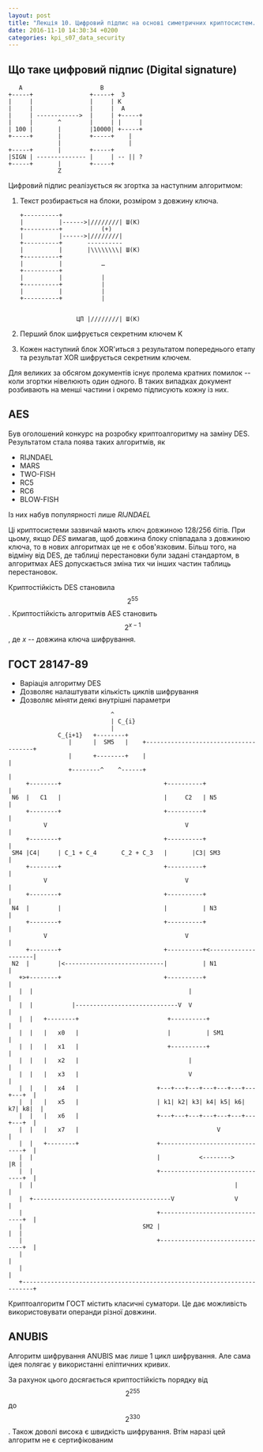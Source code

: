 ```yaml
---
layout: post
title: "Лекція 10. Цифровий підпис на основі симетричних криптосистем. AES. ГОСТ"
date: 2016-11-10 14:30:34 +0200
categories: kpi_s07_data_security
---
```


## Що таке цифровий підпис (Digital signature)

```
   A                      B
+-----+                +-----+  3                                 
|     |                |     | K                            
|     |                |     |  A                           
|     | ------------>  |     | +-----+                                    
|     |       ^        |     | |     |                      
| 100 |       |        |10000| +-----+                      
+-----+       |        +-----+    |
              |                   |
+-----+       |        +-----+
|SIGN | -------------- |     | -- || ?
+-----+       |        +-----+
              Z

```

Цифровий підпис реалізується як згортка за наступним алгоритмом:

1. Текст розбирається на блоки, розміром з довжину ключа.

   ```
   +----------+
   |          |------>|////////| Ш(K)
   +----------+           (+)
   |          |------>|////////|
   +----------+       ----------
   |          |       |\\\\\\\\| Ш(K)
   +----------+
   |          |           …
   +----------+
   |          |           |
   +----------+           |
   |          |           |
   +----------+           |


                   ЦП |////////| Ш(K)
   ```

2. Перший блок шифрується секретним ключем K
3. Кожен наступний блок XOR'иться з результатом попереднього етапу та результат XOR шифрується секретним ключем.

Для великих за обсягом документів існує пролема кратних помилок -- коли згортки нівелюють один одного. В таких випадках документ розбивають на менші частини і окремо підписують кожну із них.

## AES

Був оголошений конкурс на розробку криптоалгоритму на заміну DES. Результатом стала поява таких алгоритмів, як

- RIJNDAEL
- MARS
- TWO-FISH
- RC5
- RC6
- BLOW-FISH

Із них набув популярності лише *RIJNDAEL*

Ці криптосистеми зазвичай мають ключ довжиною 128/256 бітів. При цьому, якщо *DES* вимагав, щоб довжина блоку співпадала з довжиною ключа, то в нових алгоритмах це не є обов'язковим. Більш того, на відміну від DES, де таблиці перестановки були задані стандартом, в алгоритмах AES допускається зміна тих чи інших частин таблиць перестановок.

Криптостійкість DES становила $$ 2^{55} $$. Криптостійкість алгоритмів AES становить $$ 2^{x-1} $$, де *x* -- довжина ключа шифрування.

## ГОСТ 28147-89

- Варіація алгоритму DES
- Дозволяє налаштувати кількість циклів шифрування
- Дозволяє міняти деякі внутрішні параметри

```
                             ^
                             | C_{i}                                          
                             |
              C_{i+1}   +--------+
                 |      |  SM5   |    +--------------------------------------+
                 |      +--------+    |                                      |
                 +--------^    ^------+                                      |
     +--------+                             +----------+                     |
 N6  |   C1   |                             |     C2   | N5                  |
     +--------+                             +----------+                     |
          V                                       V                          |
     +--------+                             +----------+                     |
 SM4 |C4|     | C_1 + C_4       C_2 + C_3   |       |C3| SM3                 |
     +--------+                             +----------+                     |
          V                                       V                          |
     +--------+                             +----------+                     |
 N4  |        |                             |          | N3                  |
     +--------+                             +----------+                     |
          V                                       V                          |
     +--------+                             +----------+<--------------------|
 N2  |        |<----------------------------|          | N1                  |
   +>+--------+                             +----------+                     |
   |  |                                            |                         |
   |  |           |-----------------------------V  V                         |
   |  |   +--------+                         +----------+                    |
   |  |   |   x0   |                         |          | SM1                |
   |  |   |   x1   |                         +----------+                    |
   |  |   |   x2   |                               |                         |
   |  |   |   x3   |                               V                         |
   |  |   |   x4   |                      +---+---+---+---+---+---+---+---+  |
   |  |   |   x5   |                      | k1| k2| k3| k4| k5| k6| k7| k8|  |
   |  |   |   x6   |                      +---+---+---+---+---+---+---+---+  |
   |  |   |   x7   |                                       V                 |
   |  |   +--------+                      +-------------------------------+  |
   |  |                                   |           <-------->          |R |
   |  |                                   +-------------------------------+  |
   |  |                                                         |            |
   |  +---------------------------------------V                 V            |
   |                                      +-------------------------------+  |
   |                                  SM2 |                               |  |
   |                                      +-------------------------------+  |
   |                                                                         |
   |                                                                         |
   +-------------------------------------------------------------------------+
```

Криптоалгоритм ГОСТ містить класичні суматори. Це дає можливість використовувати операнди різної довжини.

## ANUBIS

Алгоритм шифрування ANUBIS має лише 1 цикл шифрування. Але сама ідея полягає у використанні еліптичних кривих.

За рахунок цього досягається криптостійкість порядку від $$ 2^{255} $$ до $$ 2^{330} $$. Також доволі висока є швидкість шифрування. Втім наразі цей алгоритм не є сертифікованим

